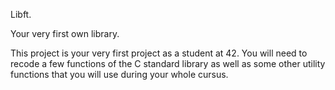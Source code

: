 Libft.

Your very first own library.

This project is your very first project as a student at 42. You will need to recode a few functions of the C standard library as well as some other utility functions that you will use during your whole cursus.
